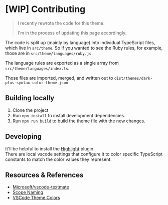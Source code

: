 # [WIP] Contributing

> I recently rewrote the code for this theme.
>
> I'm in the process of updating this page accordingly.

The code is split up (mainly by language) into individual TypeScript files, which live in `src/theme`.
So if you wanted to see the Ruby rules, for example, those are in `src/theme/languages/ruby.js`.

The language rules are exported as a single array from `src/theme/languages/index.ts`.

Those files are imported, merged, and written out to `dist/themes/dark-plus-syntax-color-theme.json`

## Building locally

1. Clone the project
2. Run `npm install` to install development dependencies.
3. Run `npm run build` to build the theme file with the new changes.

## Developing

It'll be helpful to install the [Highlight](https://github.com/fabiospampinato/vscode-highlight) plugin. \
There are local vscode settings that configure it to color specific TypeScript constants to match the color values they represent.


## Resources & References

- [Microsoft/vscode-textmate](https://github.com/Microsoft/vscode-textmate)
- [Scope Naming](https://www.sublimetext.com/docs/3/scope_naming.html)
- [VSCode Theme Colors](https://code.visualstudio.com/api/references/theme-color)

